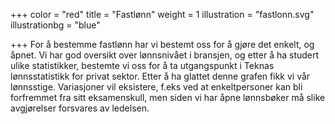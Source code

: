 +++
color = "red"
title = "Fastlønn"
weight = 1
illustration = "fastlonn.svg"
illustrationbg = "blue"

+++
For å bestemme fastlønn har vi bestemt oss for å gjøre det enkelt, og åpnet. Vi har god oversikt over lønnsnivået i bransjen, og etter å ha studert ulike statistikker, bestemte vi oss for å ta utgangspunkt i Teknas lønnsstatistikk for privat sektor. Etter å ha glattet denne grafen fikk vi vår lønnsstige. Variasjoner vil eksistere, f.eks ved at enkeltpersoner kan bli forfremmet fra sitt eksamenskull, men siden vi har åpne lønnsbøker må slike avgjørelser forsvares av ledelsen.
